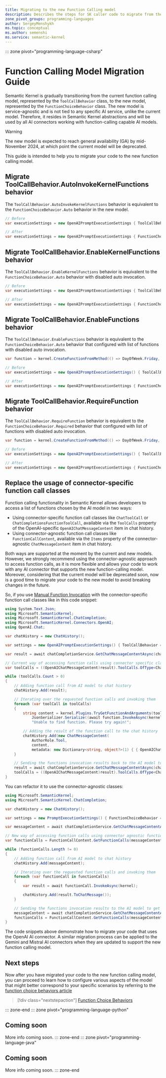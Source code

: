 ```yaml
---
title: Migrating to the new Function Calling model
description: Describes the steps for SK caller code to migrate from the current function calling model, represented by the `ToolCallBehavior` class, to the new one represented by the `FunctionChoiceBehavior` class.
zone_pivot_groups: programming-languages
author: SergeyMenshykh
ms.topic: conceptual
ms.author: semenshi
ms.service: semantic-kernel
---
```

::: zone pivot="programming-language-csharp"
# Function Calling Model Migration Guide
Semantic Kernel is gradually transitioning from the current function calling model, represented by the `ToolCallBehavior` class, to the new model, represented by the `FunctionChoiceBehavior` class.
The new model is service-agnostic and is not tied to any specific AI service, unlike the current model. Therefore, it resides in Semantic Kernel abstractions and will be used by all AI connectors working with function-calling capable AI models. 

> [!WARNING]
> The new model is expected to reach general availability (GA) by mid-November 2024, at which point the current model will be deprecated.

This guide is intended to help you to migrate your code to the new function calling model.

## Migrate ToolCallBehavior.AutoInvokeKernelFunctions behavior
The `ToolCallBehavior.AutoInvokeKernelFunctions` behavior is equivalent to the `FunctionChoiceBehavior.Auto` behavior in the new model. 
```csharp
// Before
var executionSettings = new OpenAIPromptExecutionSettings { ToolCallBehavior = ToolCallBehavior.AutoInvokeKernelFunctions };

// After
var executionSettings = new OpenAIPromptExecutionSettings { FunctionChoiceBehavior = FunctionChoiceBehavior.Auto() };
```

## Migrate ToolCallBehavior.EnableKernelFunctions behavior
The `ToolCallBehavior.EnableKernelFunctions` behavior is equivalent to the `FunctionChoiceBehavior.Auto` behavior with disabled auto invocation. 
```csharp
// Before
var executionSettings = new OpenAIPromptExecutionSettings { ToolCallBehavior = ToolCallBehavior.EnableKernelFunctions };

// After
var executionSettings = new OpenAIPromptExecutionSettings { FunctionChoiceBehavior = FunctionChoiceBehavior.Auto(autoInvoke: false) };
```

## Migrate ToolCallBehavior.EnableFunctions behavior
The `ToolCallBehavior.EnableFunctions` behavior is equivalent to the `FunctionChoiceBehavior.Auto` behavior that configured with list of functions with disabled auto invocation. 
```csharp
var function = kernel.CreateFunctionFromMethod(() => DayOfWeek.Friday, "GetDayOfWeek", "Returns the current day of the week.");

// Before
var executionSettings = new OpenAIPromptExecutionSettings() { ToolCallBehavior = ToolCallBehavior.EnableFunctions(functions: [function.Metadata.ToOpenAIFunction()]) };

// After
var executionSettings = new OpenAIPromptExecutionSettings { FunctionChoiceBehavior = FunctionChoiceBehavior.Auto(functions: [function], autoInvoke: false) };
```

## Migrate ToolCallBehavior.RequireFunction behavior
The `ToolCallBehavior.RequireFunction` behavior is equivalent to the `FunctionChoiceBehavior.Required` behavior that configured with list of functions with disabled auto invocation.
```csharp
var function = kernel.CreateFunctionFromMethod(() => DayOfWeek.Friday, "GetDayOfWeek", "Returns the current day of the week.");

// Before
var executionSettings = new OpenAIPromptExecutionSettings() { ToolCallBehavior = ToolCallBehavior.RequireFunction(functions: [function.Metadata.ToOpenAIFunction()]) };

// After
var executionSettings = new OpenAIPromptExecutionSettings { FunctionChoiceBehavior = FunctionChoiceBehavior.Required(functions: [function], autoInvoke: false) };
```

## Replace the usage of connector-specific function call classes
Function calling functionality in Semantic Kernel allows developers to access a list of functions chosen by the AI model in two ways:  
- Using connector-specific function call classes like `ChatToolCall` or `ChatCompletionsFunctionToolCall`, available via the `ToolCalls` property of the OpenAI-specific `OpenAIChatMessageContent` item in chat history.  
- Using connector-agnostic function call classes like `FunctionCallContent`, available via the `Items` property of the connector-agnostic `ChatMessageContent` item in chat history.

Both ways are supported at the moment by the current and new models. However, we strongly recommend using the connector-agnostic approach to access function calls, as it is more flexible and allows your code to work with any AI connector that supports the new function-calling model. 
Moreover, considering that the current model will be deprecated soon, now is a good time to migrate your code to the new model to avoid breaking changes in the future.

So, if you use [Manual Function Invocation](../concepts/ai-services/chat-completion/function-calling/function-invocation.md#manual-function-invocation) with the connector-specific function call classes like in this code snippet:
```csharp
using System.Text.Json;
using Microsoft.SemanticKernel;
using Microsoft.SemanticKernel.ChatCompletion;
using Microsoft.SemanticKernel.Connectors.OpenAI;
using OpenAI.Chat;

var chatHistory = new ChatHistory();

var settings = new OpenAIPromptExecutionSettings() { ToolCallBehavior = ToolCallBehavior.EnableKernelFunctions };

var result = await chatCompletionService.GetChatMessageContentAsync(chatHistory, settings, kernel);

// Current way of accessing function calls using connector specific classes.
var toolCalls = ((OpenAIChatMessageContent)result).ToolCalls.OfType<ChatToolCall>().ToList();

while (toolCalls.Count > 0)
{
    // Adding function call from AI model to chat history
    chatHistory.Add(result);

    // Iterating over the requested function calls and invoking them
    foreach (var toolCall in toolCalls)
    {
        string content = kernel.Plugins.TryGetFunctionAndArguments(toolCall, out KernelFunction? function, out KernelArguments? arguments) ?
            JsonSerializer.Serialize((await function.InvokeAsync(kernel, arguments)).GetValue<object>()) :
            "Unable to find function. Please try again!";

        // Adding the result of the function call to the chat history
        chatHistory.Add(new ChatMessageContent(
            AuthorRole.Tool,
            content,
            metadata: new Dictionary<string, object?>(1) { { OpenAIChatMessageContent.ToolIdProperty, toolCall.Id } }));
    }

    // Sending the functions invocation results back to the AI model to get the final response
    result = await chatCompletionService.GetChatMessageContentAsync(chatHistory, settings, kernel);
    toolCalls = ((OpenAIChatMessageContent)result).ToolCalls.OfType<ChatToolCall>().ToList();
}
```

You can refactor it to use the connector-agnostic classes:
```csharp
using Microsoft.SemanticKernel;
using Microsoft.SemanticKernel.ChatCompletion;

var chatHistory = new ChatHistory();

var settings = new PromptExecutionSettings() { FunctionChoiceBehavior = FunctionChoiceBehavior.Auto(autoInvoke: false) };

var messageContent = await chatCompletionService.GetChatMessageContentAsync(chatHistory, settings, kernel);

// New way of accessing function calls using connector agnostic function calling model classes.
var functionCalls = FunctionCallContent.GetFunctionCalls(messageContent).ToArray();

while (functionCalls.Length != 0)
{
    // Adding function call from AI model to chat history
    chatHistory.Add(messageContent);

    // Iterating over the requested function calls and invoking them
    foreach (var functionCall in functionCalls)
    {
        var result = await functionCall.InvokeAsync(kernel);

        chatHistory.Add(result.ToChatMessage());
    }

    // Sending the functions invocation results to the AI model to get the final response
    messageContent = await chatCompletionService.GetChatMessageContentAsync(chatHistory, settings, kernel);
    functionCalls = FunctionCallContent.GetFunctionCalls(messageContent).ToArray();
}
```

The code snippets above demonstrate how to migrate your code that uses the OpenAI AI connector.
A similar migration process can be applied to the Gemini and Mistral AI connectors when they are updated to support the new function calling model.

## Next steps
Now after you have migrated your code to the new function calling model, you can proceed to learn how to configure various aspects of the model that might better correspond to your specific scenarios by referring to the [function choice behaviors article](../concepts/ai-services/chat-completion/function-calling/function-choice-behaviors.md)

> [!div class="nextstepaction"]
> [Function Choice Behaviors](../concepts/ai-services/chat-completion/function-calling/function-choice-behaviors.md)


::: zone-end
::: zone pivot="programming-language-python"
## Coming soon
More info coming soon.
::: zone-end
::: zone pivot="programming-language-java"
## Coming soon
More info coming soon.
::: zone-end